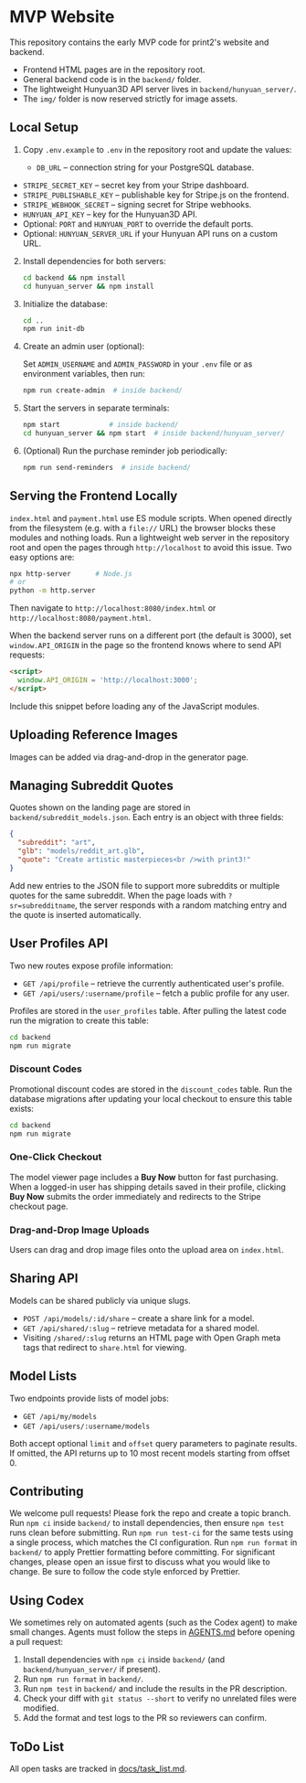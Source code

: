 # MVP Website

This repository contains the early MVP code for print2's website and backend.

- Frontend HTML pages are in the repository root.
- General backend code is in the `backend/` folder.
- The lightweight Hunyuan3D API server lives in `backend/hunyuan_server/`.
- The `img/` folder is now reserved strictly for image assets.

## Local Setup

1. Copy `.env.example` to `.env` in the repository root and update the values:

   - `DB_URL` – connection string for your PostgreSQL database.

- `STRIPE_SECRET_KEY` – secret key from your Stripe dashboard.
- `STRIPE_PUBLISHABLE_KEY` – publishable key for Stripe.js on the frontend.
- `STRIPE_WEBHOOK_SECRET` – signing secret for Stripe webhooks.
- `HUNYUAN_API_KEY` – key for the Hunyuan3D API.
- Optional: `PORT` and `HUNYUAN_PORT` to override the default ports.
- Optional: `HUNYUAN_SERVER_URL` if your Hunyuan API runs on a custom URL.

2. Install dependencies for both servers:

   ```bash
   cd backend && npm install
   cd hunyuan_server && npm install
   ```

3. Initialize the database:

   ```bash
   cd ..
   npm run init-db
   ```

4. Create an admin user (optional):

   Set `ADMIN_USERNAME` and `ADMIN_PASSWORD` in your `.env` file or as environment
   variables, then run:

   ```bash
   npm run create-admin  # inside backend/
   ```

5. Start the servers in separate terminals:

   ```bash
   npm start            # inside backend/
   cd hunyuan_server && npm start  # inside backend/hunyuan_server/
   ```

6. (Optional) Run the purchase reminder job periodically:

   ```bash
   npm run send-reminders  # inside backend/
   ```

## Serving the Frontend Locally

`index.html` and `payment.html` use ES module scripts. When opened directly from
the filesystem (e.g. with a `file://` URL) the browser blocks these modules and
nothing loads. Run a lightweight web server in the repository root and open the
pages through `http://localhost` to avoid this issue. Two easy options are:

```bash
npx http-server      # Node.js
# or
python -m http.server
```

Then navigate to `http://localhost:8080/index.html` or
`http://localhost:8080/payment.html`.

When the backend server runs on a different port (the default is 3000),
set `window.API_ORIGIN` in the page so the frontend knows where to send API
requests:

```html
<script>
  window.API_ORIGIN = 'http://localhost:3000';
</script>
```

Include this snippet before loading any of the JavaScript modules.

## Uploading Reference Images

Images can be added via drag-and-drop in the generator page.

## Managing Subreddit Quotes

Quotes shown on the landing page are stored in
`backend/subreddit_models.json`. Each entry is an object with three
fields:

```json
{
  "subreddit": "art",
  "glb": "models/reddit_art.glb",
  "quote": "Create artistic masterpieces<br />with print3!"
}
```

Add new entries to the JSON file to support more subreddits or multiple
quotes for the same subreddit. When the page loads with
`?sr=subredditname`, the server responds with a random matching entry
and the quote is inserted automatically.

## User Profiles API

Two new routes expose profile information:

- `GET /api/profile` – retrieve the currently authenticated user's profile.
- `GET /api/users/:username/profile` – fetch a public profile for any user.

Profiles are stored in the `user_profiles` table. After pulling the latest code
run the migration to create this table:

```bash
cd backend
npm run migrate
```

### Discount Codes

Promotional discount codes are stored in the `discount_codes` table. Run the
database migrations after updating your local checkout to ensure this table
exists:

```bash
cd backend
npm run migrate
```

### One-Click Checkout

The model viewer page includes a **Buy Now** button for fast purchasing. When a
logged-in user has shipping details saved in their profile, clicking **Buy Now**
submits the order immediately and redirects to the Stripe checkout page.

### Drag-and-Drop Image Uploads

Users can drag and drop image files onto the upload area on `index.html`.

## Sharing API

Models can be shared publicly via unique slugs.

- `POST /api/models/:id/share` – create a share link for a model.
- `GET /api/shared/:slug` – retrieve metadata for a shared model.
- Visiting `/shared/:slug` returns an HTML page with Open Graph meta tags that
  redirect to `share.html` for viewing.

## Model Lists

Two endpoints provide lists of model jobs:

- `GET /api/my/models`
- `GET /api/users/:username/models`

Both accept optional `limit` and `offset` query parameters to paginate results.
If omitted, the API returns up to 10 most recent models starting from offset 0.

## Contributing

We welcome pull requests! Please fork the repo and create a topic branch. Run
`npm ci` inside `backend/` to install dependencies, then ensure `npm test` runs
clean before submitting.
Run `npm run test-ci` for the same tests using a single process, which matches the CI configuration.
Run `npm run format` in `backend/` to apply Prettier formatting before committing.
For significant changes, please open an issue first to discuss what you would like to change. Be sure to follow the code style enforced by Prettier.

## Using Codex

We sometimes rely on automated agents (such as the Codex agent) to make small
changes. Agents must follow the steps in [AGENTS.md](AGENTS.md) before opening a
pull request:

1. Install dependencies with `npm ci` inside `backend/` (and
   `backend/hunyuan_server/` if present).
2. Run `npm run format` in `backend/`.
3. Run `npm test` in `backend/` and include the results in the PR description.
4. Check your diff with `git status --short` to verify no unrelated files were
   modified.
5. Add the format and test logs to the PR so reviewers can confirm.

## ToDo List

All open tasks are tracked in [docs/task_list.md](docs/task_list.md).
